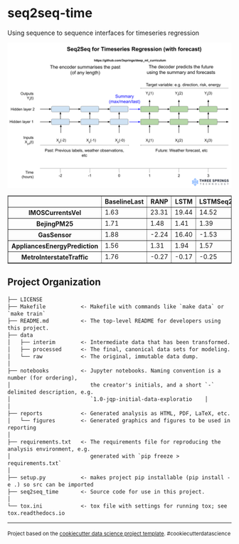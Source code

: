 seq2seq-time
==============================

Using sequence to sequence interfaces for timeseries regression


<img src="reports/figures/Seq2Seq for regression.png" />
<table border="1" class="dataframe">
  <thead>
    <tr style="text-align: right;">
      <th></th>
      <th>BaselineLast</th>
      <th>RANP</th>
      <th>LSTM</th>
      <th>LSTMSeq2Seq</th>
      <th>TransformerSeq2Seq</th>
      <th>TransformerProcess</th>
    </tr>
  </thead>
  <tbody>
    <tr>
      <th>IMOSCurrentsVel</th>
      <td>1.63</td>
      <td>23.31</td>
      <td>19.44</td>
      <td>14.52</td>
      <td>46.98</td>
      <td>7.35</td>
    </tr>
    <tr>
      <th>BejingPM25</th>
      <td>1.71</td>
      <td>1.48</td>
      <td>1.41</td>
      <td>1.39</td>
      <td>2.86</td>
      <td>1.44</td>
    </tr>
    <tr>
      <th>GasSensor</th>
      <td>1.88</td>
      <td>-2.24</td>
      <td>16.40</td>
      <td>-1.53</td>
      <td>NaN</td>
      <td>0.63</td>
    </tr>
    <tr>
      <th>AppliancesEnergyPrediction</th>
      <td>1.56</td>
      <td>1.31</td>
      <td>1.94</td>
      <td>1.57</td>
      <td>2.33</td>
      <td>1.08</td>
    </tr>
    <tr>
      <th>MetroInterstateTraffic</th>
      <td>1.76</td>
      <td>-0.27</td>
      <td>-0.17</td>
      <td>-0.25</td>
      <td>4.15</td>
      <td>-0.27</td>
    </tr>
  </tbody>
</table>

Project Organization
------------

    ├── LICENSE
    ├── Makefile           <- Makefile with commands like `make data` or `make train`
    ├── README.md          <- The top-level README for developers using this project.
    ├── data
    │   ├── interim        <- Intermediate data that has been transformed.
    │   ├── processed      <- The final, canonical data sets for modeling.
    │   └── raw            <- The original, immutable data dump.
    │
    ├── notebooks          <- Jupyter notebooks. Naming convention is a number (for ordering),
    │                         the creator's initials, and a short `-` delimited description, e.g.
    │                         `1.0-jqp-initial-data-exploratio    │
    │
    ├── reports            <- Generated analysis as HTML, PDF, LaTeX, etc.
    │   └── figures        <- Generated graphics and figures to be used in reporting
    │
    ├── requirements.txt   <- The requirements file for reproducing the analysis environment, e.g.
    │                         generated with `pip freeze > requirements.txt`
    │
    ├── setup.py           <- makes project pip installable (pip install -e .) so src can be imported
    ├── seq2seq_time       <- Source code for use in this project.
    │
    └── tox.ini            <- tox file with settings for running tox; see tox.readthedocs.io


--------

<p><small>Project based on the <a target="_blank" href="https://drivendata.github.io/cookiecutter-data-science/">cookiecutter data science project template</a>. #cookiecutterdatascience</small></p>
